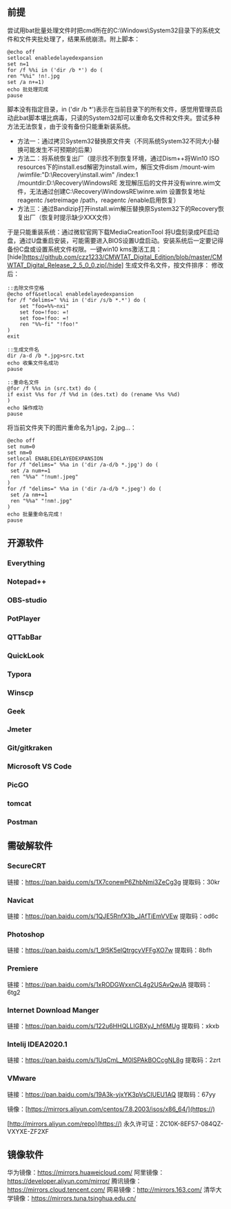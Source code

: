 ## 前提

尝试用bat批量处理文件时把cmd所在的C:\Windows\System32目录下的系统文件和文件夹批处理了，结果系统崩溃。附上脚本：

```
@echo off
setlocal enabledelayedexpansion
set n=1
for /f %%i in ('dir /b *') do (
ren "%%i" !n!.jpg
set /a n+=1)
echo 批处理完成
pause
```

脚本没有指定目录，in ('dir /b *')表示在当前目录下的所有文件，感觉用管理员启动此bat脚本堪比病毒，只读的System32却可以重命名文件和文件夹。尝试多种方法无法恢复，由于没有备份只能重新装系统。

- 方法一：通过拷贝System32替换原文件夹（不同系统System32不同大小替换可能发生不可预期的后果）
- 方法二：将系统恢复出厂（提示找不到恢复环境，通过Dism++将Win10 ISO resources下的install.esd解密为install.wim，解压文件dism /mount-wim /wimfile:"D:\Recovery\install.wim" /index:1 /mountdir:D:\Recovery\WindowsRE 发现解压后的文件并没有winre.wim文件，无法通过创建C:\Recovery\WindowsRE\winre.wim 设置恢复地址reagentc /setreimage /path，reagentc /enable启用恢复）
- 方法三：通过Bandizip打开install.wim解压替换原System32下的Recovery恢复出厂（恢复时提示缺少XXX文件）

于是只能重装系统：通过微软官网下载MediaCreationTool 将U盘刻录成PE启动盘，通过U盘重启安装，可能需要进入BIOS设置U盘启动。安装系统后一定要记得备份C盘或设置系统文件权限。一键win10 kms激活工具：[hide]https://github.com/czz1233/CMWTAT_Digital_Edition/blob/master/CMWTAT_Digital_Release_2_5_0_0.zip[/hide]
生成文件名文件，按文件排序：
修改后：

```
::去除文件空格
@echo off&setlocal enabledelayedexpansion
for /f "delims=" %%i in ('dir /s/b *.*') do (
    set "foo=%%~nxi"
    set foo=!foo: =!
    set foo=!foo: =!
    ren "%%~fi" "!foo!"
)
exit

::生成文件名
dir /a-d /b *.jpg>src.txt
echo 收集文件名成功
pause

::重命名文件
@for /f %%s in (src.txt) do (
if exist %%s for /f %%d in (des.txt) do (rename %%s %%d)
)
echo 操作成功
pause
```

将当前文件夹下的图片重命名为1.jpg，2.jpg...：

```
@echo off
set num=0
set nm=0
setlocal ENABLEDELAYEDEXPANSION
for /f "delims=" %%a in ('dir /a-d/b *.jpg') do (
 set /a num+=1
 ren "%%a" "!num!.jpeg"
)
for /f "delims=" %%a in ('dir /a-d/b *.jpeg') do (
 set /a nm+=1
 ren "%%a" "!nm!.jpg"
)
echo 批量重命名完成！
pause
```

## 开源软件

### Everything

### Notepad++

### OBS-studio

### PotPlayer

### QTTabBar

### QuickLook

### Typora

### Winscp

### Geek

### Jmeter

### Git/gitkraken

### Microsoft VS Code

### PicGO

### tomcat

### Postman

## 需破解软件

### SecureCRT

链接：https://pan.baidu.com/s/1X7conewP6ZhbNmi3ZeCg3g
提取码：30kr

### Navicat

链接：https://pan.baidu.com/s/1QJE5RnfX3b_JAfTiEmVVEw
提取码：od6c

### Photoshop

链接：https://pan.baidu.com/s/1_9l5K5elQtrgcyVFFgXO7w
提取码：8bfh

### Premiere

链接：https://pan.baidu.com/s/1xRODGWxxnCL4g2USAvQwJA
提取码：6tg2

### Internet Download Manger

链接：https://pan.baidu.com/s/122u6HHQLLIGBXyJ_hf6MUg
提取码：xkxb

### Intelij IDEA2020.1

链接：https://pan.baidu.com/s/1UqCmL_M0lSPAkBOCcgNL8g
提取码：2zrt

### VMware

链接：https://pan.baidu.com/s/19A3k-yjxYK3pVsCIUEU1AQ
提取码：67yy

镜像：[https://mirrors.aliyun.com/centos/7.8.2003/isos/x86_64/](https://)

[http://mirrors.aliyun.com/repo](https://)
永久许可证：ZC10K-8EF57-084QZ-VXYXE-ZF2XF

## 镜像软件

华为镜像：https://mirrors.huaweicloud.com/
阿里镜像：https://developer.aliyun.com/mirror/
腾讯镜像：https://mirrors.cloud.tencent.com/
网易镜像：http://mirrors.163.com/
清华大学镜像：https://mirrors.tuna.tsinghua.edu.cn/
